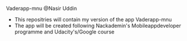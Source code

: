 Vaderapp-mnu
@Nasir Uddin
- This repositries will contain my version of the app Vaderapp-mnu
- The app will be created following Nackademin's Mobileappdeveloper programme and Udacity's/Google course
